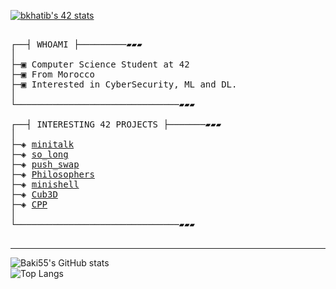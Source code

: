 [![bkhatib's 42 stats](https://badge.mediaplus.ma/darkblue/bkhatib?1337Badge=off&UM6P=off)](https://github.com/oakoudad/badge42)

<pre>

┌──┤ WHOAMI ├─────────▰▰▰
│
├─▣ Computer Science Student at 42
├─▣ From Morocco
├─▣ Interested in CyberSecurity, ML and DL.
│
└───────────────────────────────▰▰▰

┌──┤ INTERESTING 42 PROJECTS ├───────▰▰▰
│
├─◈ <a href="https://github.com/Baki55/minitalk">minitalk</a>
├─◈ <a href="https://github.com/Baki55/so_long">so_long</a>
├─◈ <a href="https://github.com/Baki55/push_swap">push_swap</a>
├─◈ <a href="https://github.com/Baki55/philosophers">Philosophers</a>
├─◈ <a href="https://github.com/Baki55i/minishell">minishell</a>
├─◈ <a href="https://github.com/Baki55/cub3d">Cub3D</a>
├─◈ <a href="https://github.com/Baki55/cpp">CPP</a>
│
└───────────────────────────────▰▰▰

</pre>

--------------

![Baki55's GitHub stats](https://github-readme-stats.vercel.app/api?username=Baki55&count_private=true&theme=dark)
<br>
![Top Langs](https://github-readme-stats.vercel.app/api/top-langs/?username=Baki55&theme=dark&layout=compact)
